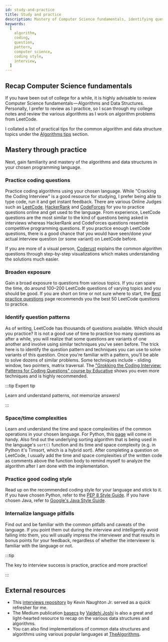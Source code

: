 ```yaml
---
id: study-and-practice
title: Study and practice
description: Mastery of Computer Science fundamentals, identifying question patterns, practicing good coding style is the key to improving in coding interviews.
keywords:
  [
    algorithm,
    coding,
    question,
    pattern,
    computer science,
    coding style,
    interview,
  ]
---
```


<head>
  <title>Efficient ways to study and practice for coding interviews | Tech Interview Handbook</title>
  <meta property="og:title" content="Efficient ways to study and practice for coding interviews | Tech Interview Handbook"/>
</head>

## Recap Computer Science fundamentals

If you have been out of college for a while, it is highly advisable to review Computer Science fundamentals — Algorithms and Data Structures. Personally, I prefer to review as I practice, so I scan through my college notes and review the various algorithms as I work on algorithm problems from LeetCode.

I collated a list of practical tips for the common algorithm and data structure topics under the [Algorithms tips](./algorithms/introduction) section.

## Mastery through practice

Next, gain familiarity and mastery of the algorithms and data structures in your chosen programming language.

### Practice coding questions

Practice coding algorithms using your chosen language. While "Cracking the Coding Interview" is a good resource for studying, I prefer being able to type code, run it and get instant feedback. There are various Online Judges such as [LeetCode](https://leetcode.com/), [HackerRank](https://www.hackerrank.com/) and [CodeForces](http://codeforces.com/) for you to practice questions online and get used to the language. From experience, LeetCode questions are the most similar to the kind of questions being asked in interviews whereas HackerRank and CodeForces questions resemble competitive programming questions. If you practice enough LeetCode questions, there is a good chance that you would have seen/done your actual interview question (or some variant) on LeetCode before.

If you are more of a visual person, [Coderust](https://www.educative.io/collection/5642554087309312/5679846214598656?aff=x23W) explains the common algorithm questions through step-by-step visualizations which makes understanding the solutions much easier.

### Broaden exposure

Gain a broad exposure to questions from various topics. If you can spare the time, do around 100–200 LeetCode questions of varying topics and you should be good. If you are short on time or not sure where to start, the [Best practice questions](./best-practice-questions.md) page recommends you the best 50 LeetCode questions to practice.

### Identify question patterns

As of writing, LeetCode has thousands of questions available. Which should you practice? It is not a good use of time to practice too many questions as after a while, you will realize that some questions are variants of one another and involve using similar techniques you've seen before. The trick here is to identify the question pattern and techniques you can use to solve variants of this question. Once you're familiar with a pattern, you'll be able to solve dozens of similar problems. Some techniques include - sliding window, two pointers, matrix traversal. The ["Grokking the Coding Interview: Patterns for Coding Questions" course by Educative](https://www.educative.io/courses/grokking-the-coding-interview?aff=x23W) shows you even more techniques and is highly recommended.

:::tip Expert tip

Learn and understand patterns, not memorize answers!

:::

### Space/time complexities

Learn and understand the time and space complexities of the common operations in your chosen language. For Python, this [page](https://wiki.python.org/moin/TimeComplexity) will come in handy. Also find out the underlying sorting algorithm that is being used in the language's `sort()` function and its time and space complexity (e.g. in Python it's Timsort, which is a hybrid sort). After completing a question on LeetCode, I usually add the time and space complexities of the written code as comments above the function body to remind myself to analyze the algorithm after I am done with the implementation.

### Practice good coding style

Read up on the recommended coding style for your language and stick to it. If you have chosen Python, refer to the [PEP 8 Style Guide](https://www.python.org/dev/peps/pep-0008/). If you have chosen Java, refer to [Google's Java Style Guide](https://google.github.io/styleguide/javaguide.html).

### Internalize language pitfalls

Find out and be familiar with the common pitfalls and caveats of the language. If you point them out during the interview and intelligently avoid falling into them, you will usually impress the interviewer and that results in bonus points for your feedback, regardless of whether the interviewer is familiar with the language or not.

:::tip

The key to interview success is practice, practice and more practice!

:::

## External resources

- This [interviews repository](https://github.com/kdn251/interviews) by Kevin Naughton Jr. served as a quick refresher for me.
- The Medium publication [basecs](https://medium.com/basecs) by [Vaidehi Joshi](https://medium.com/@vaidehijoshi) is also a great and light-hearted resource to recap on the various data structures and algorithms.
- You can also find implementations of common data structures and algorithms using various popular languages at [TheAlgorithms](https://thealgorithms.github.io/).
